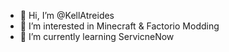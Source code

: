 - 👋 Hi, I’m @KellAtreides
- 👀 I’m interested in Minecraft & Factorio Modding 
- 🌱 I’m currently learning ServicneNow

<!---
KellAtreides/KellAtreides is a ✨ special ✨ repository because its `README.md` (this file) appears on your GitHub profile.
You can click the Preview link to take a look at your changes.
--->
